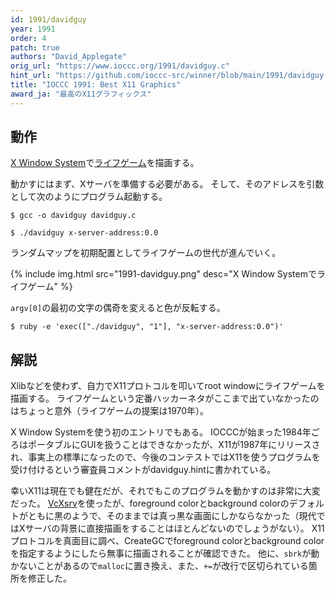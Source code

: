 ```yaml
---
id: 1991/davidguy
year: 1991
order: 4
patch: true
authors: "David_Applegate"
orig_url: "https://www.ioccc.org/1991/davidguy.c"
hint_url: "https://github.com/ioccc-src/winner/blob/main/1991/davidguy.hint"
title: "IOCCC 1991: Best X11 Graphics"
award_ja: "最高のX11グラフィックス"
---
```


## 動作

[X Window System](https://ja.wikipedia.org/wiki/X_Window_System)で[ライフゲーム](https://ja.wikipedia.org/wiki/%E3%83%A9%E3%82%A4%E3%83%95%E3%82%B2%E3%83%BC%E3%83%A0)を描画する。

動かすにはまず、Xサーバを準備する必要がある。
そして、そのアドレスを引数として次のようにプログラム起動する。

```
$ gcc -o davidguy davidguy.c

$ ./davidguy x-server-address:0.0
```

ランダムマップを初期配置としてライフゲームの世代が進んでいく。

{% include img.html src="1991-davidguy.png" desc="X Window Systemでライフゲーム" %}

`argv[0]`の最初の文字の偶奇を変えると色が反転する。

```
$ ruby -e 'exec(["./davidguy", "1"], "x-server-address:0.0")'
```

## 解説

Xlibなどを使わず、自力でX11プロトコルを叩いてroot windowにライフゲームを描画する。
ライフゲームという定番ハッカーネタがここまで出ていなかったのはちょっと意外（ライフゲームの提案は1970年）。

X Window Systemを使う初のエントリでもある。
IOCCCが始まった1984年ごろはポータブルにGUIを扱うことはできなかったが、X11が1987年にリリースされ、事実上の標準になったので、今後のコンテストではX11を使うプログラムを受け付けるという審査員コメントがdavidguy.hintに書かれている。

幸いX11は現在でも健在だが、それでもこのプログラムを動かすのは非常に大変だった。
[VcXsrv](https://sourceforge.net/projects/vcxsrv/)を使ったが、foreground colorとbackground colorのデフォルトがともに黒のようで、そのままでは真っ黒な画面にしかならなかった（現代ではXサーバの背景に直接描画をすることはほとんどないのでしょうがない）。
X11プロトコルを真面目に調べ、CreateGCでforeground colorとbackground colorを指定するようにしたら無事に描画されることが確認できた。
他に、`sbrk`が動かないことがあるので`malloc`に置き換え、また、`+=`が改行で区切られている箇所を修正した。
